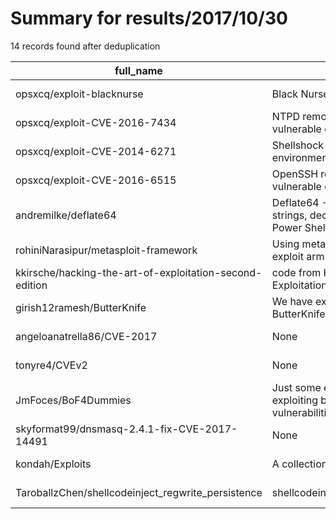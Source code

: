 
# Summary for results/2017/10/30
    
14 records found after deduplication

| full_name | description | html_url | matched_list | matched_count | pushed_at | size | stargazers_count | language | forks_count |
|---------------------------------------------------------|----------------------------------------------------------------------------------|----------------------------------------------------------------------------|----------------------------------|-----------------|---------------------------|--------|--------------------|------------|---------------|
| opsxcq/exploit-blacknurse | Black Nurse DOS attack | https://github.com/opsxcq/exploit-blacknurse | ['exploit'] | 1 | 2017-10-30 22:04:42+00:00 | 30 | 66 | C | 24 |
| opsxcq/exploit-CVE-2016-7434 | NTPD remote DOS exploit and vulnerable container | https://github.com/opsxcq/exploit-CVE-2016-7434 | ['cve-2', 'exploit'] | 2 | 2017-10-30 22:35:46+00:00 | 7624 | 23 | C | 14 |
| opsxcq/exploit-CVE-2014-6271 | Shellshock exploit + vulnerable environment | https://github.com/opsxcq/exploit-CVE-2014-6271 | ['cve-2', 'exploit'] | 2 | 2017-10-30 22:46:11+00:00 | 1566 | 109 | Shell | 44 |
| opsxcq/exploit-CVE-2016-6515 | OpenSSH remote DOS exploit and vulnerable container | https://github.com/opsxcq/exploit-CVE-2016-6515 | ['cve-2', 'exploit'] | 2 | 2017-10-30 22:29:20+00:00 | 1261 | 48 | JavaScript | 27 |
| andremilke/deflate64 | Deflate64 - Decripting Base 64 strings, decompress content (sploits Power Shell) | https://github.com/andremilke/deflate64 | ['sploit'] | 1 | 2017-10-30 18:36:27+00:00 | 21 | 10 | Python | 0 |
| rohiniNarasipur/metasploit-framework | Using metasploit-framework to exploit arm based processors | https://github.com/rohiniNarasipur/metasploit-framework | ['exploit'] | 1 | 2017-10-30 14:45:37+00:00 | 10 | 0 | Ruby | 0 |
| kkirsche/hacking-the-art-of-exploitation-second-edition | code from Hacking: The Art of Exploitation 2nd Edition | https://github.com/kkirsche/hacking-the-art-of-exploitation-second-edition | ['exploit'] | 1 | 2017-10-30 13:04:04+00:00 | 59 | 2 | C | 3 |
| girish12ramesh/ButterKnife | We have exploited the usage of ButterKnife library | https://github.com/girish12ramesh/ButterKnife | ['exploit'] | 1 | 2017-10-30 23:56:08+00:00 | 134 | 2 | Java | 1 |
| angeloanatrella86/CVE-2017 | None | https://github.com/angeloanatrella86/CVE-2017 | ['cve-2'] | 1 | 2017-10-30 16:16:46+00:00 | 6261 | 0 | | 0 |
| tonyre4/CVEv2 | None | https://github.com/tonyre4/CVEv2 | ['cve-2'] | 1 | 2017-10-30 05:45:05+00:00 | 2 | 0 | Python | 0 |
| JmFoces/BoF4Dummies | Just some examples and PoCs about exploiting buffer based vulnerabilities. | https://github.com/JmFoces/BoF4Dummies | ['exploit', 'vulnerability poc'] | 2 | 2017-10-30 07:28:06+00:00 | 3541 | 0 | Python | 0 |
| skyformat99/dnsmasq-2.4.1-fix-CVE-2017-14491 | None | https://github.com/skyformat99/dnsmasq-2.4.1-fix-CVE-2017-14491 | ['cve-2'] | 1 | 2017-10-30 01:43:13+00:00 | 359 | 0 | C | 0 |
| kondah/Exploits | A collection of Exploits | https://github.com/kondah/Exploits | ['exploit'] | 1 | 2017-10-30 16:20:10+00:00 | 0 | 0 | | 0 |
| TaroballzChen/shellcodeinject_regwrite_persistence | shellcodeinject_regwrite_persistence | https://github.com/TaroballzChen/shellcodeinject_regwrite_persistence | ['shellcode'] | 1 | 2017-10-30 18:51:34+00:00 | 881 | 0 | Python | 0 |
